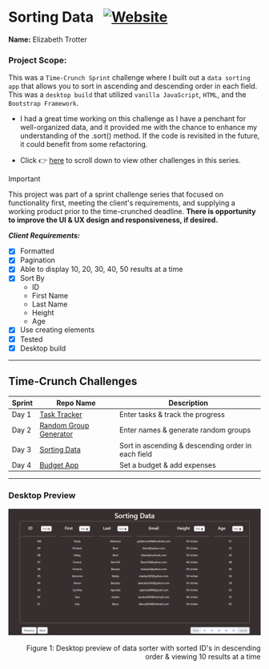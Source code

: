 # Sorting Data &nbsp;&nbsp;<a href="https://sortingdata.vercel.app/">![Website](https://img.shields.io/website?url=https%3A%2F%2Fsortingdata.vercel.app%2F&up_message=ONLINE&up_color=355E3B&down_message=OFFLINE&down_color=8B0000&style=for-the-badge&logo=vercel)</a>

**Name:** Elizabeth Trotter

### Project Scope: 

This was a `Time-Crunch Sprint` challenge where I built out a `data sorting app` that allows you to sort in ascending and descending order in each field. This was a `desktop build` that utilized `vanilla JavaScript`, `HTML`, and the `Bootstrap Framework`. 

- I had a great time working on this challenge as I have a penchant for well-organized data, and it provided me with the chance to enhance my understanding of the .sort() method. If the code is revisited in the future, it could benefit from some refactoring.

- Click :point_right: [here](#time-crunch-challenges) to scroll down to view other challenges in this series.

> [!IMPORTANT]  
> This project was part of a sprint challenge series that focused on functionality first, meeting the client's requirements, and supplying a working product prior to the time-crunched deadline. **There is opportunity to improve the UI & UX design and responsiveness, if desired.**


***Client Requirements:***

- [x] Formatted
- [x] Pagination
- [x] Able to display 10, 20, 30, 40, 50 results at a time
- [x] Sort By
    - ID
    - First Name
    - Last Name
    - Height
    - Age
- [x] Use creating elements
- [x] Tested
- [x] Desktop build
&nbsp;
---

## Time-Crunch Challenges

| Sprint | Repo Name | Description |
| --- | --- | --- |
| Day 1 | [Task Tracker](https://github.com/et120/tasktracker) | Enter tasks & track the progress | 
| Day 2 | [Random Group Generator](https://github.com/et120/randomnamegeneratorgroups) | Enter names & generate random groups |
| Day 3 | [Sorting Data](https://github.com/et120/sortingdata) | Sort in ascending & descending order in each field |
| Day 4 | [Budget App](https://github.com/et120/budgetapp) | Set a budget & add expenses |

---

### Desktop Preview
![alt text](./assets/preview.png)
<p align="right">Figure 1: Desktop preview of data sorter with sorted ID's in descending order & viewing 10 results at a time</p>
